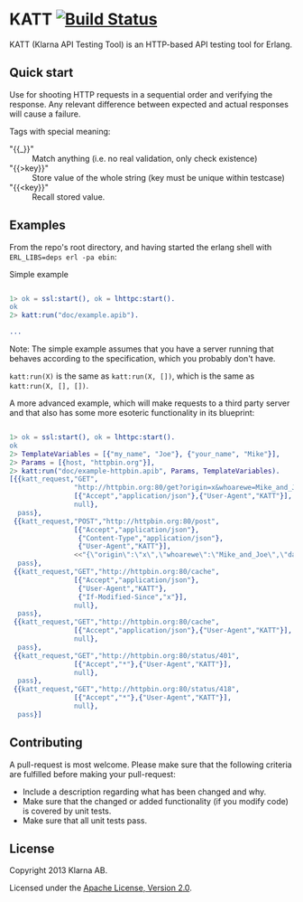 # KATT [![Build Status](https://secure.travis-ci.org/klarna/katt.png)](http://travis-ci.org/klarna/katt)


KATT (Klarna API Testing Tool) is an HTTP-based API testing tool for Erlang.

## Quick start

Use for shooting HTTP requests in a sequential order and verifying the response.
Any relevant difference between expected and actual responses will cause a
failure.

Tags with special meaning:
<dl>
  <dt>"{{_}}"</dt>
  <dd>
    Match anything (i.e. no real validation, only check existence)</dd>
  <dt>
    "{{&gt;key}}"</dt>
  <dd>
    Store value of the whole string (key must be unique within testcase)
  </dd>
  <dt>"{{&lt;key}}"</dt>
  <dd>
    Recall stored value.
  </dd>
</dl>


## Examples

From the repo's root directory, and having started the erlang shell with
```ERL_LIBS=deps erl -pa ebin```:

Simple example

```erlang

1> ok = ssl:start(), ok = lhttpc:start().
ok
2> katt:run("doc/example.apib").

...

```

Note: The simple example assumes that you have a server running that behaves
according to the specification, which you probably don't have.


`katt:run(X)` is the same as `katt:run(X, [])`, which is the same as
`katt:run(X, [], [])`.


A more advanced example, which will make requests to a third party server and
that also has some more esoteric functionality in its blueprint:

```erlang

1> ok = ssl:start(), ok = lhttpc:start().
ok
2> TemplateVariables = [{"my_name", "Joe"}, {"your_name", "Mike"}],
2> Params = [{host, "httpbin.org"}],
2> katt:run("doc/example-httpbin.apib", Params, TemplateVariables).
[{{katt_request,"GET",
                "http://httpbin.org:80/get?origin=x&whoarewe=Mike_and_Joe",
                [{"Accept","application/json"},{"User-Agent","KATT"}],
                null},
  pass},
 {{katt_request,"POST","http://httpbin.org:80/post",
                [{"Accept","application/json"},
                 {"Content-Type","application/json"},
                 {"User-Agent","KATT"}],
                <<"{\"origin\":\"x\",\"whoarewe\":\"Mike_and_Joe\",\"date\":\"x"...>>},
  pass},
 {{katt_request,"GET","http://httpbin.org:80/cache",
                [{"Accept","application/json"},
                 {"User-Agent","KATT"},
                 {"If-Modified-Since","x"}],
                null},
  pass},
 {{katt_request,"GET","http://httpbin.org:80/cache",
                [{"Accept","application/json"},{"User-Agent","KATT"}],
                null},
  pass},
 {{katt_request,"GET","http://httpbin.org:80/status/401",
                [{"Accept","*"},{"User-Agent","KATT"}],
                null},
  pass},
 {{katt_request,"GET","http://httpbin.org:80/status/418",
                [{"Accept","*"},{"User-Agent","KATT"}],
                null},
  pass}]

```


## Contributing

A pull-request is most welcome. Please make sure that the following criteria are
fulfilled before making your pull-request:

* Include a description regarding what has been changed and why.
* Make sure that the changed or added functionality (if you modify code) is
  covered by unit tests.
* Make sure that all unit tests pass.


## License

Copyright 2013 Klarna AB.

Licensed under the [Apache License, Version 2.0](LICENSE).
